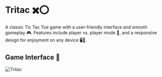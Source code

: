 # Tritac ✖️⭕️

A classic Tic Tac Toe game with a user-friendly interface and smooth gameplay 🎮. Features include player vs. player mode 👥, and a responsive design for enjoyment on any device 🖥️📱.

## Game Interface 📸

![Tritac](/TriTac.png)
